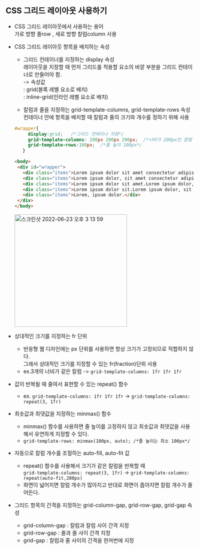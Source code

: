 ## CSS 그리드 레이아웃 사용하기  

* CSS 그리드 레이아웃에서 사용하는 용어  
  가로 방향 줄row , 세로 방향 칼럼column 사용  

* CSS 그리드 레이아웃 항목을 배치하는 속성  
  * 그리드 컨테이너를 지정하는 display 속성  
    레이아웃을 지정할 때 먼저 그리드를 적용할 요소의 바깥 부분을 그리드 컨테이너로 만들어야 함.  
    -> 속성값  
     : grid(블록 레벨 요소로 배치)  
     : inline-grid(인라인 레벨 요소로 배치)
   
  * 칼럼과 줄을 지정하는 grid-template-columns, grid-template-rows 속성  
    컨테이너 안에 항목을 배치할 때 칼럼과 줄의 크기와 개수를 정하기 위해 사용  
    
   ```css
   #wrapper{
        display:grid;   /*그리드 컨테이너 지정*/
        grid-template-columns: 200px 200px 200px;  /*너비가 200px인 칼럼 3개*/
        grid-template-rows:100px;  /*줄 높이 100px*/
      }
   ```
   ```html
   <body>
    <div id="wrapper">
      <div class="items">Lorem ipsum dolor sit amet consectetur adipisicing elit. Amet, reprehenderit.Lorem                ipsum dolor, sit amet consectetur adipisicing elit. </div>
      <div class="items">Lorem ipsum dolor, sit amet consectetur adipisicing elit.Lorem ipsum dolor, sit amet              consectetur adipisicing elit</div>
      <div class="items">Lorem ipsum dolor sit amet.Lorem ipsum dolor, sit amet consectetur adipisicing                    elit</div>
      <div class="items">Lorem ipsum dolor sit.Lorem ipsum dolor, sit amet consectetur adipisicing elit</div>
      <div class="items">Lorem, ipsum dolor.</div>
    </div>
  </body>
    ```
    
    <img width="300" alt="스크린샷 2022-06-23 오후 3 13 59" src="https://user-images.githubusercontent.com/97012561/175228115-3b06db9f-c3ad-4221-b840-0872ab0cecad.png">
    
    
* 상대적인 크기를 지정하는 fr 단위  
  * 반응형 웹 디자인에는 px 단위를 사용하면 항상 크기가 고정되므로 적합하지 않다.  
  그래서 상대적인 크기를 지정할 수 있는 fr(fraction)단위 사용  
  * ex.3개의 너비가 같은 칼럼 -> `grid-template-columns: 1fr 1fr 1fr`   

* 값이 반복될 때 줄여서 표현할 수 있는 repeat() 함수   
  * ex. `grid-template-columns: 1fr 1fr 1fr` -> `grid-template-columns: repeat(3, 1fr)`   

* 최솟값과 최댓값을 지정하는 minmax() 함수  
  * minmax() 함수를 사용하면 줄 높이를 고정하지 않고 최솟값과 최댓값을 사용해서 유연하게 지정할 수 있다.  
  * `grid-template-rows: minmax(100px, auto); /*줄 높이는 최소 100px*/`   

* 자동으로 칼럼 개수를 조절하는 auto-fill, auto-fit 값  
  * repeat() 함수를 사용해서 크기가 같은 칼럼을 반복할 때  
   `grid-template-columns: repeat(3, 1fr)` ->  `grid-template-columns: repeat(auto-fit,200px)`
  * 화면이 넓어지면 칼럼 개수가 많아지고 반대로 화면이 좁아지면 칼럼 개수가 줄어든다.  
 
 * 그리드 항목의 간격을 지정하는 grid-column-gap, grid-row-gap, grid-gap 속성  
    * grid-column-gap : 칼럼과 칼럼 사이 간격 지정  
    * grid-row-gap : 줄과 줄 사이 간격 지정  
    * grid-gap : 칼럼과 줄 사이의 간격을 한꺼번에 지정  
  
